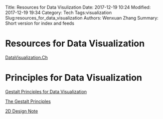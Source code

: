 Title: Resources for Data Visulization
Date: 2017-12-19 10:24
Modified: 2017-12-19 19:34
Category: Tech
Tags:visualization
Slug:resources_for_data_visualization
Authors: Wenxuan Zhang
Summary: Short version for index and feeds

# Resources for Data Visualization

[DataVisualization.Ch](http://selection.datavisualization.ch)

# Principles for Data Visualization

[Gestalt Principles for Data Visualization
](http://emeeks.github.io/gestaltdataviz/section1.html)

[The Gestalt Principles](http://graphicdesign.spokanefalls.edu/tutorials/process/gestaltprinciples/gestaltprinc.htm)

[2D Design Note](http://jimsaw.com/design/gestalt.html)